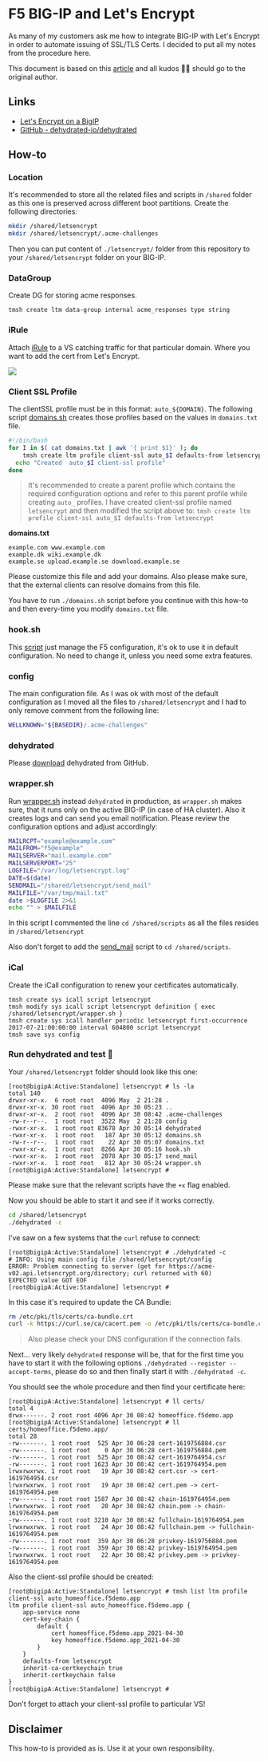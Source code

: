 # F5 BIG-IP and Let's Encrypt

As many of my customers ask me how to integrate BIG-IP with Let's Encrypt in order to automate issuing of SSL/TLS Certs. I decided to put all my notes from the procedure here.

This document is based on this [article](https://wiki.lnxgeek.org/doku.php/howtos:let_s_encrypt_-_how_to_issue_certificates_from_a_bigip) and all kudos 🙏🏻 should go to the original author.

## Links
- [Let's Encrypt on a BigIP](https://wiki.lnxgeek.org/doku.php/howtos:let_s_encrypt_-_how_to_issue_certificates_from_a_bigip)
- [GitHub - dehydrated-io/dehydrated](https://github.com/dehydrated-io/dehydrated)

## How-to

### Location
It's recommended to store all the related files and scripts in `/shared` folder as this one is preserved across different boot partitions. Create the following directories:
```bash
mkdir /shared/letsencrypt
mkdir /shared/letsencrypt/.acme-challenges
```
Then you can put content of `./letsencrypt/` folder from this repository to your `/shared/letsencrypt` folder on your BIG-IP.

### DataGroup
Create DG for storing acme responses.
```
tmsh create ltm data-group internal acme_responses type string
```

### iRule
Attach [iRule](./letsencrypt/letsencrypt.irule) to a VS catching traffic for that particular domain. Where you want to add the cert from Let's Encrypt.

![](./img/f5-vs.png)

### Client SSL Profile
The clientSSL profile must be in this format: `auto_${DOMAIN}`. The following script [domains.sh](./letsencrypt/domains.sh) creates those profiles based on the values in `domains.txt` file.

```bash
#!/bin/bash
for I in $( cat domains.txt | awk '{ print $1}' ); do
    tmsh create ltm profile client-ssl auto_$I defaults-from letsencrypt
  echo "Created  auto_$I client-ssl profile"
done
```

> It's recommended to create a parent profile which contains the required configuration options and refer to this parent profile while creating `auto_` profiles.
> I have created client-ssl profile named `letsencrypt` and then modified the script above to: `tmsh create ltm profile client-ssl auto_$I defaults-from letsencrypt`

**domains.txt**
```
example.com www.example.com
example.dk wiki.example.dk
example.se upload.example.se download.example.se
```
Please customize this file and add your domains. Also please make sure, that the external clients can resolve domains from this file.

You have to run `./domains.sh` script before you continue with this how-to and then every-time you modify `domains.txt` file.

### hook.sh
This [script](./letsencrypt/hook.sh) just manage the F5 configuration, it's ok to use it in default configuration. No need to change it, unless you need some extra features.

### config
The main configuration file. As I was ok with most of the default configuration as I moved all the files to `/shared/letsencrypt` and I had to only remove comment from the following line:  
```bash
WELLKNOWN="${BASEDIR}/.acme-challenges"
```

### dehydrated
Please [download](https://github.com/dehydrated-io/dehydrated) dehydrated from GitHub.

### wrapper.sh
Run [wrapper.sh](./letsencrypt/wrapper.sh) instead `dehydrated` in production, as `wrapper.sh` makes sure, that it runs only on the active BIG-IP (in case of HA cluster). Also it creates logs and can send you email notification. Please review the configuration options and adjust accordingly:
```bash
MAILRCPT="example@example.com"
MAILFROM="f5@example"
MAILSERVER="mail.example.com"
MAILSERVERPORT="25"
LOGFILE="/var/log/letsencrypt.log"
DATE=$(date)
SENDMAIL="/shared/letsencrypt/send_mail"
MAILFILE="/var/tmp/mail.txt"
date >$LOGFILE 2>&1
echo "" > $MAILFILE
```

In this script I commented the line `cd /shared/scripts` as all the files resides in `/shared/letsencrypt`

Also don't forget to add the [send_mail](./letsencrypt/send_mail) script to `cd /shared/scripts`.

### iCal
Create the iCall configuration to renew your certificates automatically.
```
tmsh create sys icall script letsencrypt
tmsh modify sys icall script letsencrypt definition { exec /shared/letsencrypt/wrapper.sh }
tmsh create sys icall handler periodic letsencrypt first-occurrence 2017-07-21:00:00:00 interval 604800 script letsencrypt
tmsh save sys config
```

### Run dehydrated and test 🎉
Your `/shared/letsencrypt` folder should look like this one:
```
[root@bigipA:Active:Standalone] letsencrypt # ls -la
total 140
drwxr-xr-x.  6 root root  4096 May  2 21:28 .
drwxr-xr-x. 30 root root  4096 Apr 30 05:23 ..
drwxr-xr-x.  2 root root  4096 Apr 30 08:42 .acme-challenges
-rw-r--r--.  1 root root  3522 May  2 21:28 config
-rwxr-xr-x.  1 root root 83678 Apr 30 05:14 dehydrated
-rwxr-xr-x.  1 root root   187 Apr 30 05:12 domains.sh
-rw-r--r--.  1 root root    22 Apr 30 05:07 domains.txt
-rwxr-xr-x.  1 root root  8266 Apr 30 05:16 hook.sh
-rwxr-xr-x.  1 root root  2078 Apr 30 05:17 send_mail
-rwxr-xr-x.  1 root root   812 Apr 30 05:24 wrapper.sh
[root@bigipA:Active:Standalone] letsencrypt #
```

Please make sure that the relevant scripts have the `+x` flag enabled.

Now you should be able to start it and see if it works correctly.
```bash
cd /shared/letsencrypt
./dehydrated -c
```

I've saw on a few systems that the `curl` refuse to connect:
```
[root@bigipA:Active:Standalone] letsencrypt # ./dehydrated -c
# INFO: Using main config file /shared/letsencrypt/config
ERROR: Problem connecting to server (get for https://acme-v02.api.letsencrypt.org/directory; curl returned with 60)
EXPECTED value GOT EOF
[root@bigipA:Active:Standalone] letsencrypt #
```

In this case it's required to update the CA Bundle:
```bash
rm /etc/pki/tls/certs/ca-bundle.crt
curl -k https://curl.se/ca/cacert.pem -o /etc/pki/tls/certs/ca-bundle.crt
```

> Also please check your DNS configuration if the connection fails.

Next... very likely `dehydrated` response will be, that for the first time you have to start it with the following options `./dehydrated --register --accept-terms`, please do so and then finally start it with `./dehydrated -c`.

You should see the whole procedure and then find your certificate here:
```
[root@bigipA:Active:Standalone] letsencrypt # ll certs/
total 4
drwx------. 2 root root 4096 Apr 30 08:42 homeoffice.f5demo.app
[root@bigipA:Active:Standalone] letsencrypt # ll certs/homeoffice.f5demo.app/
total 28
-rw-------. 1 root root  525 Apr 30 06:28 cert-1619756884.csr
-rw-------. 1 root root    0 Apr 30 06:28 cert-1619756884.pem
-rw-------. 1 root root  525 Apr 30 08:42 cert-1619764954.csr
-rw-------. 1 root root 1623 Apr 30 08:42 cert-1619764954.pem
lrwxrwxrwx. 1 root root   19 Apr 30 08:42 cert.csr -> cert-1619764954.csr
lrwxrwxrwx. 1 root root   19 Apr 30 08:42 cert.pem -> cert-1619764954.pem
-rw-------. 1 root root 1587 Apr 30 08:42 chain-1619764954.pem
lrwxrwxrwx. 1 root root   20 Apr 30 08:42 chain.pem -> chain-1619764954.pem
-rw-------. 1 root root 3210 Apr 30 08:42 fullchain-1619764954.pem
lrwxrwxrwx. 1 root root   24 Apr 30 08:42 fullchain.pem -> fullchain-1619764954.pem
-rw-------. 1 root root  359 Apr 30 06:28 privkey-1619756884.pem
-rw-------. 1 root root  359 Apr 30 08:42 privkey-1619764954.pem
lrwxrwxrwx. 1 root root   22 Apr 30 08:42 privkey.pem -> privkey-1619764954.pem
```

Also the client-ssl profile should be created:
```
[root@bigipA:Active:Standalone] letsencrypt # tmsh list ltm profile client-ssl auto_homeoffice.f5demo.app
ltm profile client-ssl auto_homeoffice.f5demo.app {
    app-service none
    cert-key-chain {
        default {
            cert homeoffice.f5demo.app_2021-04-30
            key homeoffice.f5demo.app_2021-04-30
        }
    }
    defaults-from letsencrypt
    inherit-ca-certkeychain true
    inherit-certkeychain false
}
[root@bigipA:Active:Standalone] letsencrypt #
```

Don't forget to attach your client-ssl profile to particular VS!

## Disclaimer
This how-to is provided as is. Use it at your own responsibility.